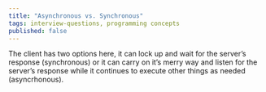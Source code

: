 ```yaml
---
title: "Asynchronous vs. Synchronous"
tags: interview-questions, programming concepts
published: false
---
```

The client has two options here, it can lock up and wait for the server’s response (synchronous) or it can carry on it’s merry way and listen for the server’s response while it continues to execute other things as needed (asyncrhonous).